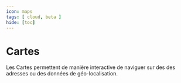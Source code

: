 ```yaml
---
icon: maps
tags: [ cloud, beta ]
hide: [toc]
---
```

# Cartes

Les Cartes permettent de manière interactive de naviguer sur des des adresses ou des données de géo-localisation.
